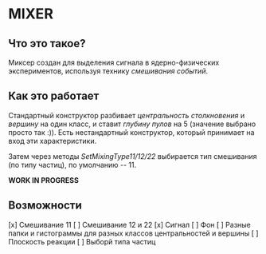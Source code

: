 # MIXER 

## Что это такое?

Миксер создан для выделения сигнала в ядерно-физических экспериментов, используя 
технику _смешивания событий_.

## Как это работает 

Стандартный конструктор разбивает _центральность столкновения_ и _вершину_ на один класс, и 
ставит _глубину пулов_ на 5 (значение выбрано просто так :)). Есть нестандартный конструктор, 
который принимает на вход эти характеристики. 

Затем через методы _SetMixingType11/12/22_ выбирается тип смешивания (по типу частиц), 
по умолчанию -- 11.

**WORK IN PROGRESS**
## Возможности 

[x] Смешивание 11
[ ] Смешивание 12 и 22
[x] Сигнал
[ ] Фон
[ ] Разные папки и гистограммы для разных классов центральностей и вершины
[ ] Плоскость реакции
[ ] Выборй типа частиц
